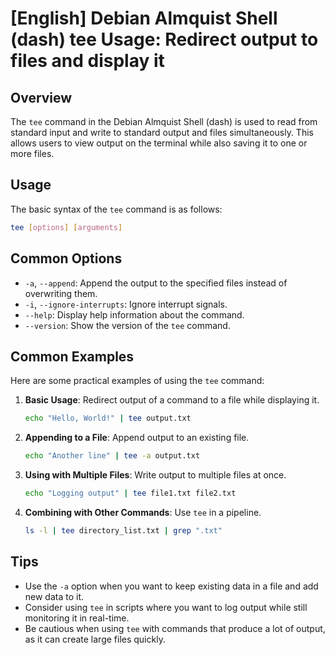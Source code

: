 # [English] Debian Almquist Shell (dash) tee Usage: Redirect output to files and display it

## Overview
The `tee` command in the Debian Almquist Shell (dash) is used to read from standard input and write to standard output and files simultaneously. This allows users to view output on the terminal while also saving it to one or more files.

## Usage
The basic syntax of the `tee` command is as follows:

```bash
tee [options] [arguments]
```

## Common Options
- `-a`, `--append`: Append the output to the specified files instead of overwriting them.
- `-i`, `--ignore-interrupts`: Ignore interrupt signals.
- `--help`: Display help information about the command.
- `--version`: Show the version of the `tee` command.

## Common Examples
Here are some practical examples of using the `tee` command:

1. **Basic Usage**: Redirect output of a command to a file while displaying it.
   ```bash
   echo "Hello, World!" | tee output.txt
   ```

2. **Appending to a File**: Append output to an existing file.
   ```bash
   echo "Another line" | tee -a output.txt
   ```

3. **Using with Multiple Files**: Write output to multiple files at once.
   ```bash
   echo "Logging output" | tee file1.txt file2.txt
   ```

4. **Combining with Other Commands**: Use `tee` in a pipeline.
   ```bash
   ls -l | tee directory_list.txt | grep ".txt"
   ```

## Tips
- Use the `-a` option when you want to keep existing data in a file and add new data to it.
- Consider using `tee` in scripts where you want to log output while still monitoring it in real-time.
- Be cautious when using `tee` with commands that produce a lot of output, as it can create large files quickly.